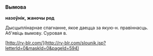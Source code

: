 ### Вымова
**назоўнік, жаночы род**

Дысцыплінарнае спагнанне, якое даецца за якую-н. правіннасць. Аб'явіць вымову. Суровая в.

<a rel="author">[http://rv-blr.com/](http://rv-blr.com/slounik.jsp?letterId=0&maskId=0&pageId=594)</a>
